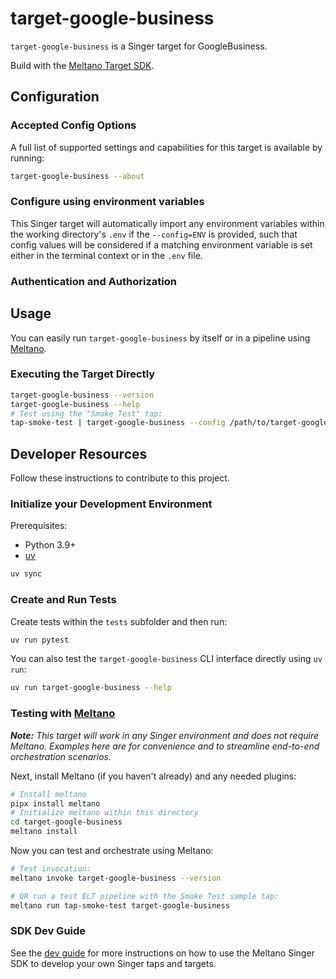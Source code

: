 # target-google-business

`target-google-business` is a Singer target for GoogleBusiness.

Build with the [Meltano Target SDK](https://sdk.meltano.com).

<!--

Developer TODO: Update the below as needed to correctly describe the install procedure. For instance, if you do not have a PyPI repo, or if you want users to directly install from your git repo, you can modify this step as appropriate.

## Installation

Install from PyPI:

```bash
pipx install target-google-business
```

Install from GitHub:

```bash
pipx install git+https://github.com/ORG_NAME/target-google-business.git@main
```

-->

## Configuration

### Accepted Config Options

<!--
Developer TODO: Provide a list of config options accepted by the target.

This section can be created by copy-pasting the CLI output from:

```
target-google-business --about --format=markdown
```
-->

A full list of supported settings and capabilities for this
target is available by running:

```bash
target-google-business --about
```

### Configure using environment variables

This Singer target will automatically import any environment variables within the working directory's
`.env` if the `--config=ENV` is provided, such that config values will be considered if a matching
environment variable is set either in the terminal context or in the `.env` file.

### Authentication and Authorization

<!--
Developer TODO: If your target requires special access on the destination system, or any special authentication requirements, provide those here.
-->

## Usage

You can easily run `target-google-business` by itself or in a pipeline using [Meltano](https://meltano.com/).

### Executing the Target Directly

```bash
target-google-business --version
target-google-business --help
# Test using the "Smoke Test" tap:
tap-smoke-test | target-google-business --config /path/to/target-google-business-config.json
```

## Developer Resources

Follow these instructions to contribute to this project.

### Initialize your Development Environment

Prerequisites:

- Python 3.9+
- [uv](https://docs.astral.sh/uv/)

```bash
uv sync
```

### Create and Run Tests

Create tests within the `tests` subfolder and
  then run:

```bash
uv run pytest
```

You can also test the `target-google-business` CLI interface directly using `uv run`:

```bash
uv run target-google-business --help
```

### Testing with [Meltano](https://meltano.com/)

_**Note:** This target will work in any Singer environment and does not require Meltano.
Examples here are for convenience and to streamline end-to-end orchestration scenarios._

<!--
Developer TODO:
Your project comes with a custom `meltano.yml` project file already created. Open the `meltano.yml` and follow any "TODO" items listed in
the file.
-->

Next, install Meltano (if you haven't already) and any needed plugins:

```bash
# Install meltano
pipx install meltano
# Initialize meltano within this directory
cd target-google-business
meltano install
```

Now you can test and orchestrate using Meltano:

```bash
# Test invocation:
meltano invoke target-google-business --version

# OR run a test ELT pipeline with the Smoke Test sample tap:
meltano run tap-smoke-test target-google-business
```

### SDK Dev Guide

See the [dev guide](https://sdk.meltano.com/en/latest/dev_guide.html) for more instructions on how to use the Meltano Singer SDK to
develop your own Singer taps and targets.
